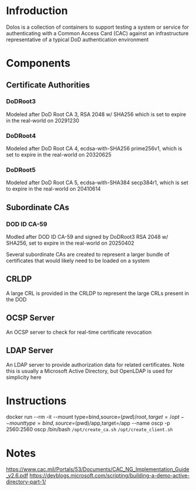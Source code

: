 # Infroduction
Dolos is a collection of containers to support testing a system or service for authenticating with a Common Access Card (CAC) against an infrastructure representative of a typical DoD authentication environment

# Components
## Certificate Authorities
### DoDRoot3
Modeled after DoD Root CA 3, RSA 2048 w/ SHA256 which is set to expire in the real-world on 20291230

### DoDRoot4
Modeled after DoD Root CA 4, ecdsa-with-SHA256 prime256v1, which is set to expire in the real-world on 20320625

### DoDRoot5
Modeled after DoD Root CA 5, ecdsa-with-SHA384 secp384r1, which is set to expire in the real-world on 20410614

## Subordinate CAs
### DOD ID CA-59
Modled after DOD ID CA-59 and signed by DoDRoot3 RSA 2048 w/ SHA256, set to expire in the real-world on 20250402

Several subordinate CAs are created to represent a larger bundle of certificates that would likely need to be loaded on a system
## CRLDP
A large CRL is provided in the CRLDP to represent the large CRLs present in the DOD 
## OCSP Server
An OCSP server to check for real-time certificate revocation
## LDAP Server
An LDAP server to provide authorization data for related certificates. Note this is usually a Microsoft Active Directory, but OpenLDAP is used for simplicity here

# Instructions
docker run --rm -it --mount type=bind,source=$(pwd)/root,target=/opt --mount type=bind,source=$(pwd)/app,target=/app --name oscp -p 2560:2560 oscp /bin/bash
`/opt/create_ca.sh`
`/opt/create_client.sh`
# Notes
https://www.cac.mil/Portals/53/Documents/CAC_NG_Implementation_Guide_v2.6.pdf
https://devblogs.microsoft.com/scripting/building-a-demo-active-directory-part-1/
